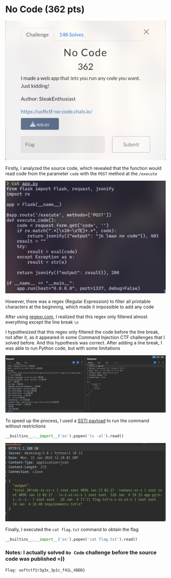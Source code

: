 # No Code (362 pts)

![No Code](img/no-code.png)

Firstly, I analyzed the source code, which revealed that the function would read code from the parameter `code` with the `POST` method at the `/execute`

![Source Code](img/no-code-1.png)

However, there was a regex (Regular Expression) to filter all printable characters at the beginning, which made it impossible to add any code

After using [regexr.com](https://regexr.com/), I realized that this regex only filtered almost everything except the line break `\n`

I hypothesized that this regex only filtered the code before the line break, not after it, as it appeared in some Command Injection CTF challenges that I solved before. And this hypothesis was correct. After adding a line break, I was able to run Python code, but with some limitations

![line break](img/no-code-2.png)

To speed up the process, I used a [SSTI payload](https://github.com/swisskyrepo/PayloadsAllTheThings/blob/master/Server%20Side%20Template%20Injection/README.md#exploit-the-ssti-by-calling-ospopenread) to run the command without restrictions

```python
__builtins__.__import__('os').popen('ls -al').read()
```

![flag.txt](img/no-code-3.png)

Finally, I executed the `cat flag.txt` command to obtain the flag

```python
__builtins__.__import__('os').popen('cat flag.txt').read()
```

### Notes: I actually solved `No Code` challenge before the source code was published =))

`Flag: uoftctf{r3g3x_3p1c_f41L_XDDD}`
